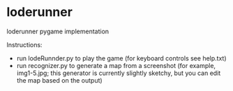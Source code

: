 # loderunner
loderunner pygame implementation

Instructions:
- run lodeRunnder.py to play the game (for keyboard controls see help.txt)
- run recognizer.py to generate a map from a screenshot (for example, img1-5.jpg; this generator is currently slightly sketchy, but you can edit the map based on the output)
